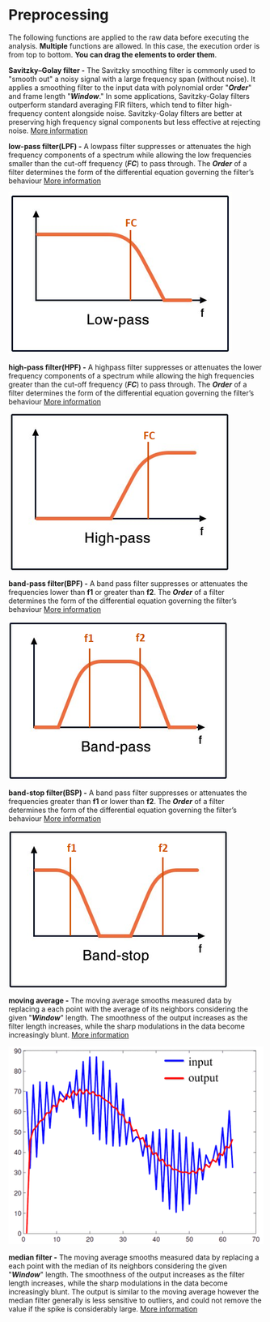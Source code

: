 # Preprocessing

The following functions are applied to the raw data before executing the analysis. **Multiple** functions are allowed. In this case, the execution order is from top to bottom. **You can drag the elements to order them**.

**Savitzky–Golay filter -** The Savitzky smoothing filter is commonly used to "smooth out" a noisy signal with a large frequency span (without noise). It applies a smoothing filter to the input data with polynomial order "***Order***" and frame length "***Window***." In some applications, Savitzky-Golay filters outperform standard averaging FIR filters, which tend to filter high-frequency content alongside noise. Savitzky-Golay filters are better at preserving high frequency signal components but less effective at rejecting noise. [More information](https://en.wikipedia.org/wiki/Savitzky%E2%80%93Golay_filter)

**low-pass filter(LPF) -** A lowpass filter suppresses or attenuates the high frequency components of a spectrum while allowing the low frequencies smaller than the cut-off frequency (***FC***) to pass through. The ***Order*** of a filter determines the form of the differential equation governing the filter’s behaviour  [More information](https://en.wikipedia.org/wiki/Low-pass_filter) 

![low_pass_pre](low_pass_pre.png)

**high-pass filter(HPF) -** A highpass filter suppresses or attenuates the lower frequency components of a spectrum while allowing the high frequencies greater than the cut-off frequency (***FC***) to pass through. The ***Order*** of a filter determines the form of the differential equation governing the filter’s behaviour [More information](https://en.wikipedia.org/wiki/High-pass_filter)

![high_pass_pre](high_pass_pre.png)

**band-pass filter(BPF) -** A band pass filter suppresses or attenuates the frequencies lower than **f1** or greater than **f2**. The ***Order*** of a filter determines the form of the differential equation governing the filter’s behaviour [More information](https://en.wikipedia.org/wiki/Band-pass_filter)

![band_pass_pre](band_pass_pre.png)

**band-stop filter(BSP) -** A band pass filter suppresses or attenuates the frequencies greater than **f1** or lower than **f2**. The ***Order*** of a filter determines the form of the differential equation governing the filter’s behaviour [More information](https://en.wikipedia.org/wiki/Band-stop_filter)

![band_stop_pre](band_stop_pre.png)

**moving average -** The moving average smooths measured data by replacing a each point with the average of its neighbors considering the given "***Window***" length. The smoothness of the output increases as the filter length increases, while the sharp modulations in the data become increasingly blunt.  [More information](https://en.wikipedia.org/wiki/Moving_average)

![moving_average_pre](moving_average_pre.png)

**median filter -**  The moving average smooths measured data by replacing a each point with the median of its neighbors considering the given "***Window***" length. The smoothness of the output increases as the filter length increases, while the sharp modulations in the data become increasingly blunt. The output is similar to the moving average however the median filter generally is less sensitive to outliers, and could not remove the value if the spike is considerably large. [More information](https://en.wikipedia.org/wiki/Median_filter)